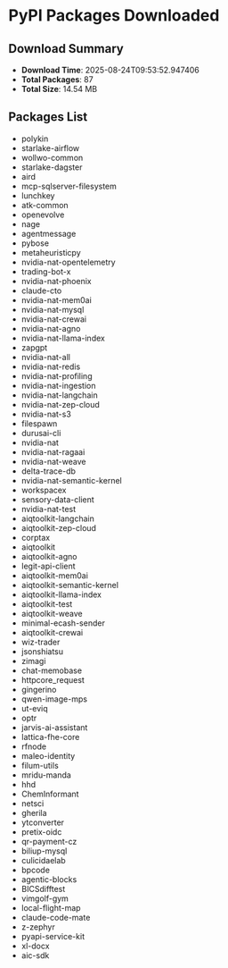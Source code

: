 # PyPI Packages Downloaded

## Download Summary
- **Download Time**: 2025-08-24T09:53:52.947406
- **Total Packages**: 87
- **Total Size**: 14.54 MB

## Packages List
- polykin
- starlake-airflow
- wollwo-common
- starlake-dagster
- aird
- mcp-sqlserver-filesystem
- lunchkey
- atk-common
- openevolve
- nage
- agentmessage
- pybose
- metaheuristicpy
- nvidia-nat-opentelemetry
- trading-bot-x
- nvidia-nat-phoenix
- claude-cto
- nvidia-nat-mem0ai
- nvidia-nat-mysql
- nvidia-nat-crewai
- nvidia-nat-agno
- nvidia-nat-llama-index
- zapgpt
- nvidia-nat-all
- nvidia-nat-redis
- nvidia-nat-profiling
- nvidia-nat-ingestion
- nvidia-nat-langchain
- nvidia-nat-zep-cloud
- nvidia-nat-s3
- filespawn
- durusai-cli
- nvidia-nat
- nvidia-nat-ragaai
- nvidia-nat-weave
- delta-trace-db
- nvidia-nat-semantic-kernel
- workspacex
- sensory-data-client
- nvidia-nat-test
- aiqtoolkit-langchain
- aiqtoolkit-zep-cloud
- corptax
- aiqtoolkit
- aiqtoolkit-agno
- legit-api-client
- aiqtoolkit-mem0ai
- aiqtoolkit-semantic-kernel
- aiqtoolkit-llama-index
- aiqtoolkit-test
- aiqtoolkit-weave
- minimal-ecash-sender
- aiqtoolkit-crewai
- wiz-trader
- jsonshiatsu
- zimagi
- chat-memobase
- httpcore_request
- gingerino
- qwen-image-mps
- ut-eviq
- optr
- jarvis-ai-assistant
- lattica-fhe-core
- rfnode
- maleo-identity
- filum-utils
- mridu-manda
- hhd
- ChemInformant
- netsci
- gherila
- ytconverter
- pretix-oidc
- qr-payment-cz
- biliup-mysql
- culicidaelab
- bpcode
- agentic-blocks
- BICSdifftest
- vimgolf-gym
- local-flight-map
- claude-code-mate
- z-zephyr
- pyapi-service-kit
- xl-docx
- aic-sdk
